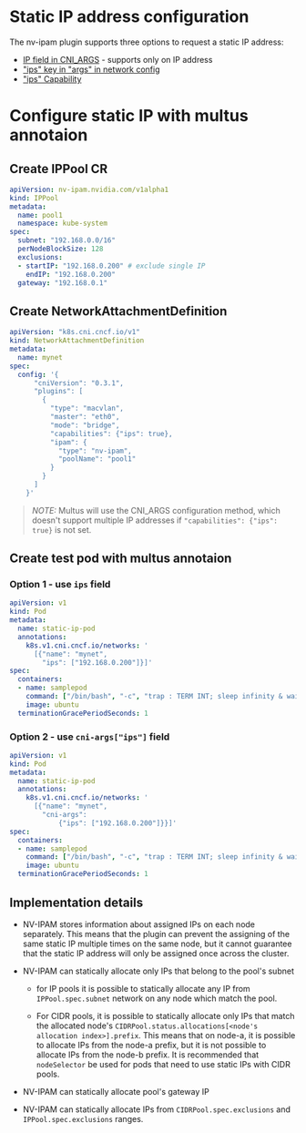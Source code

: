 # Static IP address configuration

The nv-ipam plugin supports three options to request a static IP address: 
* [IP field in CNI_ARGS](https://www.cni.dev/docs/conventions/#cni_args) - supports only on IP address
* ["ips" key in "args" in network config](https://www.cni.dev/docs/conventions/#args-in-network-config)
* ["ips" Capability](https://www.cni.dev/docs/conventions/#well-known-capabilities)


# Configure static IP with multus annotaion

## Create IPPool CR

```yaml
apiVersion: nv-ipam.nvidia.com/v1alpha1
kind: IPPool
metadata:
  name: pool1
  namespace: kube-system
spec:
  subnet: "192.168.0.0/16"
  perNodeBlockSize: 128
  exclusions: 
  - startIP: "192.168.0.200" # exclude single IP
    endIP: "192.168.0.200"
  gateway: "192.168.0.1"
```

## Create NetworkAttachmentDefinition

```yaml
apiVersion: "k8s.cni.cncf.io/v1"
kind: NetworkAttachmentDefinition
metadata:
  name: mynet
spec:
  config: '{
      "cniVersion": "0.3.1",
      "plugins": [
        {
          "type": "macvlan",
          "master": "eth0",
          "mode": "bridge",
          "capabilities": {"ips": true},
          "ipam": {
            "type": "nv-ipam",
            "poolName": "pool1"
          }
        }
      ]
    }'

```

> _NOTE:_ Multus will use the CNI_ARGS configuration method, which doesn't support multiple IP addresses if `"capabilities": {"ips": true}` is not set.

## Create test pod with multus annotaion

### Option 1 - use `ips` field

```yaml
apiVersion: v1
kind: Pod
metadata:
  name: static-ip-pod
  annotations:
    k8s.v1.cni.cncf.io/networks: '
      [{"name": "mynet",
        "ips": ["192.168.0.200"]}]'
spec:
  containers:
  - name: samplepod
    command: ["/bin/bash", "-c", "trap : TERM INT; sleep infinity & wait"]
    image: ubuntu
  terminationGracePeriodSeconds: 1

```

### Option 2 - use `cni-args["ips"]` field

```yaml
apiVersion: v1
kind: Pod
metadata:
  name: static-ip-pod
  annotations:
    k8s.v1.cni.cncf.io/networks: '
      [{"name": "mynet",
        "cni-args":
            {"ips": ["192.168.0.200"]}}]'
spec:
  containers:
  - name: samplepod
    command: ["/bin/bash", "-c", "trap : TERM INT; sleep infinity & wait"]
    image: ubuntu
  terminationGracePeriodSeconds: 1
```

## Implementation details

* NV-IPAM stores information about assigned IPs on each node separately. This means that the plugin can prevent the assigning of the same static IP multiple times on the same node, but it cannot guarantee that the static IP address will only be assigned once across the cluster.

* NV-IPAM can statically allocate only IPs that belong to the pool's subnet

    * for IP pools it is possible to statically allocate any IP from `IPPool.spec.subnet` network on any node which match the pool.

    * For CIDR pools, it is possible to statically allocate only IPs that match the allocated node's `CIDRPool.status.allocations[<node's allocation index>].prefix`. This means that on node-a, it is possible to allocate IPs from the node-a prefix, but it is not possible to allocate IPs from the node-b prefix. It is recommended that `nodeSelector` be used for pods that need to use static IPs with CIDR pools.

* NV-IPAM can statically allocate pool's gateway IP

* NV-IPAM can statically allocate IPs from `CIDRPool.spec.exclusions` and `IPPool.spec.exclusions` ranges.
